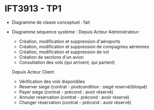 # IFT3913 - TP1

* Diagramme de classe conceptuel : fait
* Diagramme séquence système :
	Depuis Acteur Administrateur:
	- Création, modification et suppression d'aéroports
	- Création, modification et suppression de compagnies aériennes
	- Création, modification et suppression de vol
	- Création de sections d'un avion
	- Consultation des vols (qui arrivent, qui partent)

	Depuis Acteur Client:
	- Vérification des vols disponibles
	- Reserver siege (contrat - postcondition : siegé reservé/bloqué)
	- Payer siege (contrat - précond : avoir réservé)
	- Annuler reservation (contrat - précond : avoir réservé)
	- Changer réservation (contrat - précond : avoir réservé)